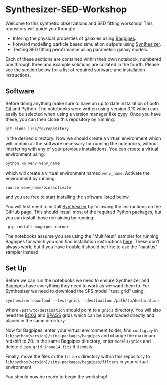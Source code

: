 # Synthesizer-SED-Workshop

Welcome to this synthetic observations and SED fitting workshop! This repository will guide you through:

- Infering the physical properties of galaxies using [Bagpipes](https://github.com/ACCarnall/bagpipes).
- Forward modelling particle based simulation outputs using [Synthesizer](https://github.com/flaresimulations/synthesizer).
- Testing SED fitting perofrmance using parametric galaxy models.

Each of these sections are contained within their own notebook, numbered one through three and example solutions are collated in the fourth. Please see the section below for a list of required software and installation instructions.

## Software

Before doing anything make sure to have an up to date installation of both [Git](https://git-scm.com/book/en/v2/Getting-Started-Installing-Git) and Python. The notebooks were written using version 3.10 which can easily be selected when using a version manager like [pyev](https://github.com/pyenv/pyenv). Once you have these, you can then clone this repository by running:
```
git clone link/to/repository
```
in the desired directory. Now we should create a virtual environment which will contain all the software necessary for running the notebooks, without interfering with any of your previous installations. You can create a virtual environment using:
```
python -m venv venv_name
```
which will create a virtual environment named `venv_name`. Activate the environment by running:
```
source venv_name/bin/activate
```
and you are free to start installing the software listed below. 

You will first need to install [Synthesizer](https://github.com/flaresimulations/synthesizer) by following the instructions on the GitHub page. This should install most of the required Python packages, but you can install those remaining by running:
```
 pip install bagpipes corner
```
The notebooks assume you are using the "MultiNest" sampler for running Bagpipes for which you can find installation instructions [here](https://bagpipes.readthedocs.io/en/latest/index.html). These don't always work, but if you have trouble it should be fine to use the "nautius" sampler instead.

## Set Up

Before we can run the notebooks we need to ensure Synthesizer and Bagpipes have everything they need to work as we want them to. For Synthesizer we need to download the SPS model "test_grid" using:
```
synthesizer-download --test-grids --destination /path/to/destination
```
where `/path/to/destination` should point to a `grids` directory. You will also need the [BC03](https://www.dropbox.com/scl/fo/3n8v3o4m85b0t8fl8pm0n/h?dl=0&e=1&preview=bc03_chabrier03-0.1%2C100.hdf5&rlkey=9x4cijjnmvw5m6plnyovywuva) and [BPASS](https://www.dropbox.com/scl/fo/3n8v3o4m85b0t8fl8pm0n/h?dl=0&e=1&preview=bpass-2.2.1-bin_chabrier03-0.1%2C300.0_cloudy-c23.01-sps.hdf5&rlkey=9x4cijjnmvw5m6plnyovywuva) grids which can be downloaded directly and placed in the same directory.

Now for Bagpipes, enter your virtual environment folder, find `config.py` in `lib/python{version}/site-packages/bagpipes` and change the maximum redshift to 20. In the same Bagpipes directory, enter `models/grids` and delete `d_igm_grid_inoue14.fits` if it exists.

Finally, move the files in the `filters` directory within this repository to `lib/python{version}/site-packages/bagpipes/filters` in your virtual environment.

You should now be ready to begin the workshop!